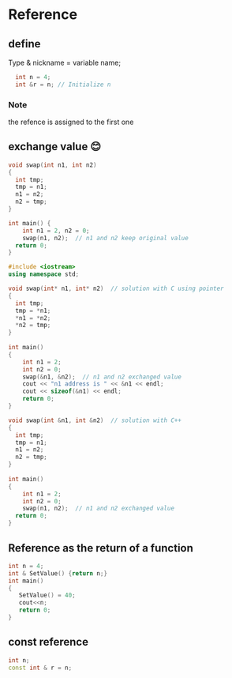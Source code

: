 # Reference

## define

Type & nickname = variable name;
  
```cpp  
  int n = 4;
  int &r = n; // Initialize n
```

### Note

the refence is assigned to the first one

## exchange value 😊

```cpp
void swap(int n1, int n2)
{
  int tmp;
  tmp = n1;
  n1 = n2;
  n2 = tmp;
}

int main() {
    int n1 = 2, n2 = 0;
    swap(n1, n2);  // n1 and n2 keep original value
  return 0;
}
```

```cpp
#include <iostream>
using namespace std;

void swap(int* n1, int* n2)  // solution with C using pointer
{
  int tmp;
  tmp = *n1;
  *n1 = *n2;
  *n2 = tmp;
}
    
int main() 
{
    int n1 = 2;
    int n2 = 0;
    swap(&n1, &n2);  // n1 and n2 exchanged value
    cout << "n1 address is " << &n1 << endl;
    cout << sizeof(&n1) << endl;
    return 0;
}
```

```cpp
void swap(int &n1, int &n2)  // solution with C++
{
  int tmp;
  tmp = n1;
  n1 = n2;
  n2 = tmp;
}
    
int main() 
{
    int n1 = 2;
    int n2 = 0;
    swap(n1, n2);  // n1 and n2 exchanged value
  return 0;
}
```

 ## Reference as the return of a function

 ```cpp
 int n = 4;
 int & SetValue() {return n;}
 int main()
 {
    SetValue() = 40;
    cout<<n;
    return 0;
 }
 ```

 ## const reference

 ```cpp
 int n;
 const int & r = n;
```
